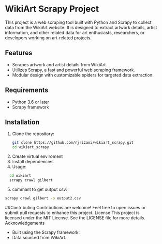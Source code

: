 # WikiArt Scrapy Project

This project is a web scraping tool built with Python and Scrapy to collect data from the WikiArt website. It is designed to extract artwork details, artist information, and other related data for art enthusiasts, researchers, or developers working on art-related projects.

## Features

- Scrapes artwork and artist details from WikiArt.
- Utilizes Scrapy, a fast and powerful web scraping framework.
- Modular design with customizable spiders for targeted data extraction.


## Requirements

- Python 3.6 or later
- Scrapy framework

## Installation

1. Clone the repository:
   ```bash
   git clone https://github.com/rjrizani/wikiart_scrapy.git
   cd wikiart_scrapy
2. Create virtual enviroment
3. Install dependencies
4. Usage:
```bash
  cd wikiart
  scrapy crawl gilbert
```

5. commant to get output csv:
```bash
scrapy crawl gilbert -o output2.csv
```

##Contributing
Contributions are welcome! Feel free to open issues or submit pull requests to enhance this project.
License
This project is licensed under the MIT License. See the LICENSE file for more details.
Acknowledgements
- Built using the Scrapy framework.
- Data sourced from WikiArt.

    

